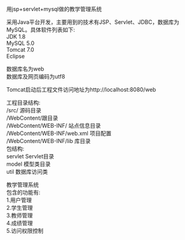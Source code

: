 用jsp+servlet+mysql做的教学管理系统</br>

采用Java平台开发，主要用到的技术有JSP、Servlet、JDBC，数据库为MySQL。具体软件列表如下:</br>
JDK 1.8</br>
MySQL 5.0</br>
Tomcat 7.0</br>
Eclipse</br>


数据库名为web</br>
数据库及网页编码为utf8</br>

Tomcat启动后工程文件访问地址为http://localhost:8080/web</br>

工程目录结构:
</br>
	/src/ 源码目录</br>
	/WebContent/跟目录</br>
	/WebContent/WEB-INF/ 站点信息目录</br>
	/WebContent/WEB-INF/web.xml 项目配置</br>
	/WebContent/WEB-INF/lib 库目录</br>
包结构:
</br>
	servlet Servlet目录</br>
	model 模型类目录</br>
	util 数据库访问类</br>

教学管理系统</br>
包含的功能有:</br>
1.用户管理</br>
2.学生管理</br>
3.教师管理</br>
4.成绩管理</br>
5.访问权限控制</br>

